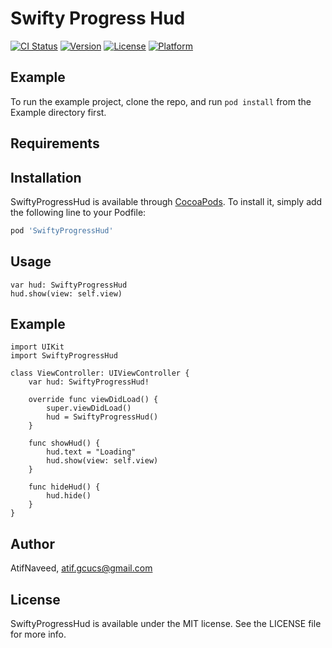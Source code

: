 # Swifty Progress Hud

[![CI Status](https://img.shields.io/travis/AtifNaveed/SwiftyProgressHud.svg?style=flat)](https://travis-ci.org/AtifNaveed/SwiftyProgressHud)
[![Version](https://img.shields.io/cocoapods/v/SwiftyProgressHud.svg?style=flat)](https://cocoapods.org/pods/SwiftyProgressHud)
[![License](https://img.shields.io/cocoapods/l/SwiftyProgressHud.svg?style=flat)](https://cocoapods.org/pods/SwiftyProgressHud)
[![Platform](https://img.shields.io/cocoapods/p/SwiftyProgressHud.svg?style=flat)](https://cocoapods.org/pods/SwiftyProgressHud)

## Example

To run the example project, clone the repo, and run `pod install` from the Example directory first.

## Requirements

## Installation

SwiftyProgressHud is available through [CocoaPods](https://cocoapods.org). To install
it, simply add the following line to your Podfile:

```ruby
pod 'SwiftyProgressHud'
```

## Usage
    var hud: SwiftyProgressHud
    hud.show(view: self.view)

## Example

    import UIKit
    import SwiftyProgressHud

    class ViewController: UIViewController {
        var hud: SwiftyProgressHud!
    
        override func viewDidLoad() {
            super.viewDidLoad()
            hud = SwiftyProgressHud()
        }
    
        func showHud() {
            hud.text = "Loading"
            hud.show(view: self.view)
        }
    
        func hideHud() {
            hud.hide()
        }
    }

## Author

AtifNaveed, atif.gcucs@gmail.com

## License

SwiftyProgressHud is available under the MIT license. See the LICENSE file for more info.
